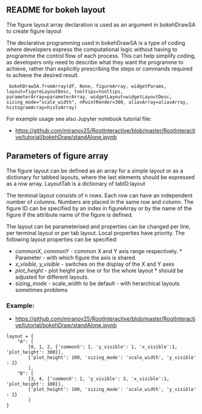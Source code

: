 ## README for bokeh layout

The figure layout array declaration is used as an argument in bokehDrawSA to create figure layout

The declarative programming used in bokehDrawSA is a type of coding where developers express the computational 
logic without having to programme the control flow of each process. This can help simplify coding, as developers 
only need to describe what they want the programme to achieve, rather than explicitly prescribing the steps or 
commands required to achieve the desired result.

`
bokehDrawSA.fromArray(df, None, figureArray, widgetParams, layout=figureLayoutDesc, tooltips=tooltips, parameterArray=parameterArray,
                          widgetLayout=widgetLayoutDesc, sizing_mode="scale_width", nPointRender=300,
                           aliasArray=aliasArray, histogramArray=histoArray)`

For example usage see also Jupyter notebook tutorial file:
* https://github.com/miranov25/RootInteractive/blob/master/RootInteractive/tutorial/bokehDraw/standAlone.ipynb

##  Parameters of figure array
The figure layout can be defined as an array for a simple layout or as a dictionary for tabbed layouts, 
where the last elements should be expressed as a row array. LayoutTab is a dictionary of tabID:layout

The terminal layout consists of n rows. Each row can have an independent number of columns. 
Numbers are placed in the same row and column. The figure ID can be specified by an index in figureArray or 
by the name of the figure if the attribute name of the figure is defined.

The layout can be parameterised and properties can be changed per line, per terminal layout or per tab layout. 
Local properties have priority.
The following layout properties can be specified:
* _commonX_, _commonY_ - common X and Y axis range respectively. * Parameter - with which figure the axis is shared. 
* _x\_visible_, _y\_visible_ - switches on the display of the X and Y axes
* _plot_height_ - plot height per line or for the whole layout * should be adjusted for different layouts.
* _sizing\_mode_ - scale_width to be default - with herarchical layouts sometimes problems



### Example:
* https://github.com/miranov25/RootInteractive/blob/master/RootInteractive/tutorial/bokehDraw/standAlone.ipynb
```
layout = {
    "A": [
        [0, 1, 2, {'commonX': 1, 'y_visible': 1, 'x_visible':1, 'plot_height': 300}],
        {'plot_height': 100, 'sizing_mode': 'scale_width', 'y_visible' : 2}
        ],
    "B": [
        [3, 4, {'commonX': 1, 'y_visible': 3, 'x_visible':1, 'plot_height': 100}],
        {'plot_height': 100, 'sizing_mode': 'scale_width', 'y_visible' : 2}
        ]
}
```
